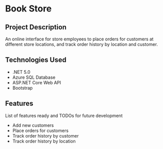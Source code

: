 # Book Store 

## Project Description

An online interface for store employees to place orders for customers at different store locations, and track order history by location and customer.

## Technologies Used

* .NET 5.0
* Azure SQL Database
* ASP.NET Core Web API
* Bootstrap

## Features

List of features ready and TODOs for future development
* Add new customers
* Place orders for customers
* Track order history by customer
* Track order history by location

